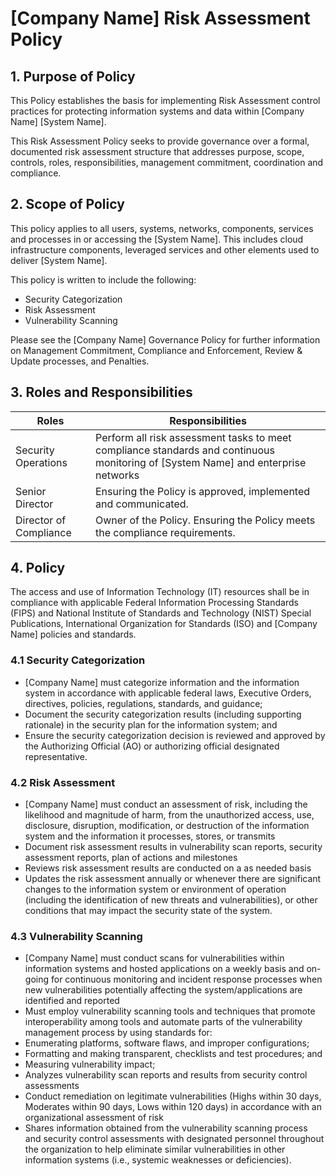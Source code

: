 # [Company Name] Risk Assessment Policy

## 1. Purpose of Policy
This Policy establishes the basis for implementing Risk Assessment control practices for protecting information systems and data within [Company Name] [System Name].

This Risk Assessment Policy seeks to provide governance over a formal, documented risk assessment structure that addresses purpose, scope, controls, roles, responsibilities, management commitment, coordination and compliance.

## 2. Scope of Policy
This policy applies to all users, systems, networks, components, services and processes in or accessing the [System Name]. This includes cloud infrastructure components, leveraged services and other elements used to deliver [System Name].

This policy is written to include the following:
* Security Categorization
* Risk Assessment
* Vulnerability Scanning

Please see the [Company Name] Governance Policy for further information on Management Commitment, Compliance and Enforcement, Review & Update processes, and Penalties.

## 3. Roles and Responsibilities
|Roles                  |Responsibilities|
|-----------------------|------------------------------------------------------------------------------------------------------------|
|Security Operations    | Perform all risk assessment tasks to meet compliance standards and continuous monitoring of [System Name] and enterprise networks|
|Senior Director        | Ensuring the Policy is approved, implemented and communicated.|
|Director of Compliance | Owner of the Policy. Ensuring the Policy meets the compliance requirements.|

## 4. Policy
The access and use of Information Technology (IT) resources shall be in compliance with applicable Federal Information Processing Standards (FIPS) and National Institute of Standards and Technology (NIST) Special Publications, International Organization for Standards (ISO) and [Company Name] policies and standards.

### 4.1 Security Categorization
* [Company Name] must categorize information and the information system in accordance with applicable federal laws, Executive Orders, directives, policies, regulations, standards, and guidance;
* Document the security categorization results (including supporting rationale) in the security plan for the information system; and
* Ensure the security categorization decision is reviewed and approved by the Authorizing Official (AO) or authorizing official designated representative.

### 4.2 Risk Assessment
* [Company Name] must conduct an assessment of risk, including the likelihood and magnitude of harm, from the unauthorized access, use, disclosure, disruption, modification, or destruction of the information system and the information it processes, stores, or transmits
* Document risk assessment results in vulnerability scan reports, security assessment reports, plan of actions and milestones
* Reviews risk assessment results are conducted on a as needed basis
* Updates the risk assessment annually or whenever there are significant changes to the information system or environment of operation (including the identification of new threats and vulnerabilities), or other conditions that may impact the security state of the system.

### 4.3 Vulnerability Scanning
* [Company Name] must conduct scans for vulnerabilities within information systems and hosted applications on a weekly basis and on-going for continuous monitoring and incident response processes when new vulnerabilities potentially affecting the system/applications are identified and reported
* Must employ vulnerability scanning tools and techniques that promote interoperability among tools and automate parts of the vulnerability management process by using standards for:
 * Enumerating platforms, software flaws, and improper configurations;
 * Formatting and making transparent, checklists and test procedures; and
 * Measuring vulnerability impact;
* Analyzes vulnerability scan reports and results from security control assessments
* Conduct remediation on legitimate vulnerabilities (Highs within 30 days, Moderates within 90 days, Lows within 120 days) in accordance with an organizational assessment of risk
* Shares information obtained from the vulnerability scanning process and security control assessments with designated personnel throughout the organization to help eliminate similar vulnerabilities in other information systems (i.e., systemic weaknesses or deficiencies).
